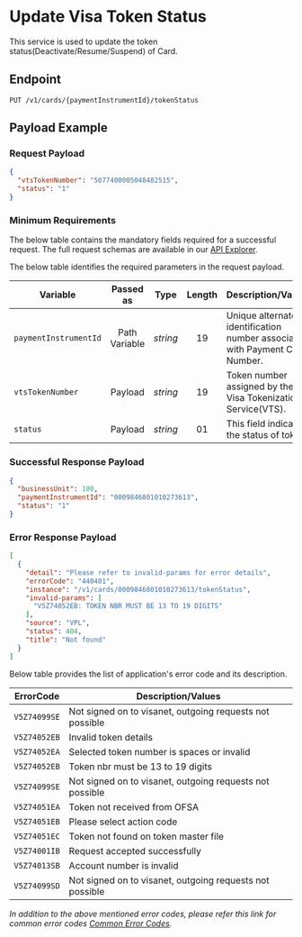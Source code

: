 # Update Visa Token Status

This service is used to update the token status(Deactivate/Resume/Suspend) of Card.

## Endpoint

`PUT /v1/cards/{paymentInstrumentId}/tokenStatus`

## Payload Example

### Request Payload

```json
{
  "vtsTokenNumber": "5077400005048482515",
  "status": "1"
}
```

### Minimum Requirements

The below table contains the mandatory fields required for a successful request. The full request schemas are available in our [API Explorer](../api/?type=put&path=/v1/cards/{paymentInstrumentId}/tokenStatus).

The below table identifies the required parameters in the request payload.

| Variable | Passed as | Type | Length | Description/Values |
| -------- | :-------: | :--: | :------------: | ------------------ |
| `paymentInstrumentId` | Path Variable | *string* | 19 | Unique alternate identification number associated with Payment Card Number. | 
| `vtsTokenNumber` | Payload | *string* | 19 | Token number assigned by the Visa Tokenization Service(VTS). | 
| `status` | Payload | *string* | 01 | This field indicate the status of token. | 

### Successful Response Payload

```json
{
  "businessUnit": 100,
  "paymentInstrumentId": "0009846801010273613",
  "status": "1"
}
```

### Error Response Payload

```json
[
  {
    "detail": "Please refer to invalid-params for error details",
    "errorCode": "440401",
    "instance": "/v1/cards/0009846801010273613/tokenStatus",
    "invalid-params": [
      "V5Z74052EB: TOKEN NBR MUST BE 13 TO 19 DIGITS"
    ],
    "source": "VPL",
    "status": 404,
    "title": "Not found"
  }
]
```

Below table provides the list of application's error code and its description.

| ErrorCode |  Description/Values |
| --------  | ------------------ |
| `V5Z74099SE` | Not signed on to visanet, outgoing requests not possible |
| `V5Z74052EB` | Invalid token details |
| `V5Z74052EA` | Selected token number is spaces or invalid |
| `V5Z74052EB` | Token nbr must be 13 to 19 digits |
| `V5Z74099SE` | Not signed on to visanet, outgoing requests not possible |
| `V5Z74051EA` | Token not received from OFSA |                                   
| `V5Z74051EB` | Please select action code |
| `V5Z74051EC` | Token not found on token master file |
| `V5Z74001IB` | Request accepted successfully |
| `V5Z74013SB` | Account number is invalid |
| `V5Z74099SD` | Not signed on to visanet, outgoing requests not possible |


*In addition to the above mentioned error codes, please refer this link for common error codes [Common Error Codes](?path=docs/Common_Error_Code.md).*